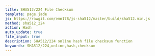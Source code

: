 ```yaml
---
title: SHA512/224 File Checksum
template: page.jade
js: https://rawgit.com/emn178/js-sha512/master/build/sha512.min.js
method: sha512_224
action: Hash
auto_update: true
file_input: true
description: SHA512/224 online hash file checksum function
keywords: SHA512/224,online,hash,checksum
---
```

